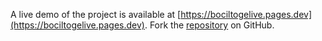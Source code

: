 A live demo of the project is available at [https://bociltogelive.pages.dev](https://bociltogelive.pages.dev).
Fork the [repository](https://github.com/dinesmarom/bokepmajikan) on GitHub.
